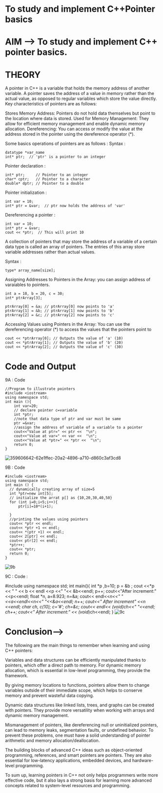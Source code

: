 # To study and implement C++Pointer basics
# AIM --> To study and implement C++ pointer basics.

# THEORY
A pointer in C++ is a variable that holds the memory address of another variable. A pointer saves the address of a value in memory rather than the actual value, as opposed to regular variables which store the value directly. Key characteristics of pointers are as follows:

Stores Memory Address: Pointers do not hold data themselves but point to the location where data is stored. Used for Memory Management: They allow for efficient memory management and enable dynamic memory allocation. Dereferencing: You can access or modify the value at the address stored in the pointer using the dereference operator (*).

Some basics operations of pointers are as follows : Syntax :
```
datatype *var_name
int* ptr;  // 'ptr' is a pointer to an integer
```
Pointer declaration :
```
int* ptr;     // Pointer to an integer
char* cptr;   // Pointer to a character
double* dptr; // Pointer to a double
```
Pointer initialization :
```
int var = 10;
int* ptr = &var;  // ptr now holds the address of 'var'
```
Dereferencing a pointer :
```
int var = 10;
int* ptr = &var;
cout << *ptr;  // This will print 10
```
A collection of pointers that may store the address of a variable of a certain data type is called an array of pointers. The entries of this array store variable addresses rather than actual values.

Syntax :
```
type* array_name[size];
```
Assigning Addresses to Pointers in the Array: you can assign address of varaiables to pointers.
```
int a = 10, b = 20, c = 30;
int* ptrArray[3];

ptrArray[0] = &a; // ptrArray[0] now points to 'a'
ptrArray[1] = &b; // ptrArray[1] now points to 'b'
ptrArray[2] = &c; // ptrArray[2] now points to 'c'
```
Accessing Values using Pointers in the Array: You can use the dereferencing operator (*) to access the values that the pointers point to
```
cout << *ptrArray[0]; // Outputs the value of 'a' (10)
cout << *ptrArray[1]; // Outputs the value of 'b' (20)
cout << *ptrArray[2]; // Outputs the value of 'c' (30)
```
# Code and Output
9A : Code
```
//Program to illustrate pointers
#include <iostream>
using namespace std;
int main (){
    int var=20;
    // declare pointer c=variable
    int *ptr;
    //note that data type of ptr and var must be same
    ptr =&var;
    //assign the address of variable of a variable to a pointer 
    cout<<"Value at ptr=" << ptr <<  "\n";
    cout<<"Value at var=" << var <<  "\n";
    cout<<"Value at *ptr=" << *ptr <<  "\n";
    return 0;
}
```
![359606642-62e1ffec-20a2-4896-a710-d860c3af3cd8](https://github.com/user-attachments/assets/16e02f6f-e3ee-4bba-8df2-13ed6fbd7b1d)


9B : Code
```
#include <iostream>
using namespace std;
int main () {
  // dynamically creating array of size=5
  int *ptr=new int[5];
  // initialize the arrat p[] as {10,20,30,40,50}
  for (int i=0;i<5;i++){
      ptr[i]=10*(i+1);

  }
  //printing the values using pointers
  cout<< *ptr << endl;
  cout<< *ptr +1 << endl;
  cout<< *(ptr +1) << endl;   
  cout<< 2[ptr] << endl; 
  cout<< ptr[2] << endl; 
  *ptr++;
  cout<< *ptr;
  return 0;
}
```
![9b](https://github.com/user-attachments/assets/761ecaec-6661-4a54-9550-8166b01775a1)


9C : Code :

#include <iostream>
using namespace std;
int main(){
    int *p ,b=10;
    p = &b ;
    cout <<*p << "  " << b << endl <<p <<"  "<< &b<<endl;
    p++;
    cout<<"After increment:" <<p<<endl;
    float *n, a=8.923;
    n=&a;
    cout<< endl<<*n<<"  "<<a<<endl<<n<<"  "<<&a<<endl;
    n++;
    cout<<" After increment" <<n <<endl;
    char *ch, c(10);
    c='#';
    ch=&c;
    cout<< endl<< (void*)ch<<"  "<<endl;
    ch++;
    cout<<" After increment:" << (void*)ch<<endl;
}
![9c](https://github.com/user-attachments/assets/cf0c1f73-746c-4e28-a056-24aa8091a870)


# Conclusion-->
The following are the main things to remember when learning and using C++ pointers:

Variables and data structures can be efficiently manipulated thanks to pointers, which offer a direct path to memory. For dynamic memory allocation, which is essential in low-level programming, they provide the framework.

By giving memory locations to functions, pointers allow them to change variables outside of their immediate scope, which helps to conserve memory and prevent wasteful data copying.

Dynamic data structures like linked lists, trees, and graphs can be created with pointers. They provide more versatility when working with arrays and dynamic memory management.

Mismanagement of pointers, like dereferencing null or uninitialized pointers, can lead to memory leaks, segmentation faults, or undefined behavior. To prevent these problems, one must have a solid understanding of pointer arithmetic and memory allocation/deallocation.

The building blocks of advanced C++ ideas such as object-oriented programming, references, and smart pointers are pointers. They are also essential for low-latency applications, embedded devices, and hardware-level programming.

To sum up, learning pointers in C++ not only helps programmers write more effective code, but it also lays a strong basis for learning more advanced concepts related to system-level resources and programming.
